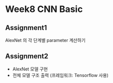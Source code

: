 # Week8 CNN Basic

## Assignment1
AlexNet 의 각 단계별 parameter 계산하기 

## Assignment2
* AlexNet 모델 구현
* 전체 모델 구조 출력
(프레임워크: Tensorflow 사용)
